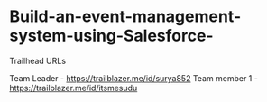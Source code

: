 # Build-an-event-management-system-using-Salesforce-

Trailhead URLs 

Team Leader - https://trailblazer.me/id/surya852
Team member 1 - https://trailblazer.me/id/itsmesudu
